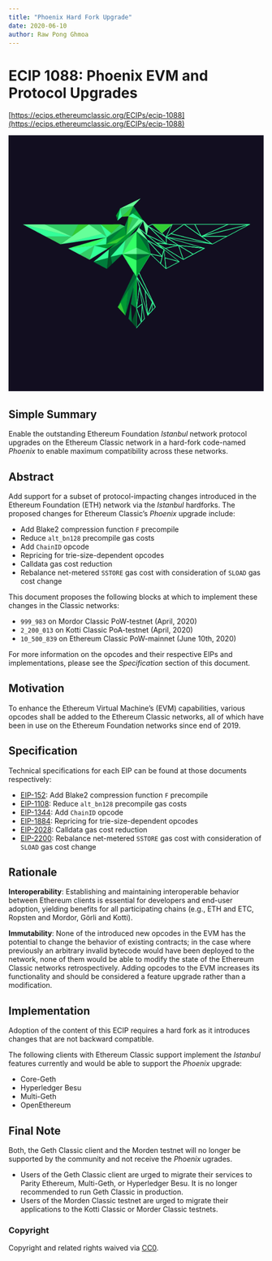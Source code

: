 ```yaml
---
title: "Phoenix Hard Fork Upgrade"
date: 2020-06-10
author: Raw Pong Ghmoa
---
```


# ECIP 1088: Phoenix EVM and Protocol Upgrades

[https://ecips.ethereumclassic.org/ECIPs/ecip-1088](https://ecips.ethereumclassic.org/ECIPs/ecip-1088)

![Phoenix Hard Fork Upgrade](./BG-Phoenix-Green-Partial.png)

## Simple Summary

Enable the outstanding Ethereum Foundation *Istanbul* network protocol upgrades on the Ethereum Classic network in a hard-fork code-named *Phoenix* to enable maximum compatibility across these networks.

## Abstract

Add support for a subset of protocol-impacting changes introduced in the Ethereum Foundation (ETH) network via the *Istanbul* hardforks. The proposed changes for Ethereum Classic’s *Phoenix* upgrade include:

* Add Blake2 compression function `F` precompile
* Reduce `alt_bn128` precompile gas costs
* Add `ChainID` opcode
* Repricing for trie-size-dependent opcodes
* Calldata gas cost reduction
* Rebalance net-metered `SSTORE` gas cost with consideration of `SLOAD` gas cost change

This document proposes the following blocks at which to implement these changes in the Classic networks:

* `999_983` on Mordor Classic PoW-testnet (April, 2020)
* `2_200_013` on Kotti Classic PoA-testnet (April, 2020)
* `10_500_839` on Ethereum Classic PoW-mainnet (June 10th, 2020)

For more information on the opcodes and their respective EIPs and implementations, please see the *Specification* section of this document.

## Motivation

To enhance the Ethereum Virtual Machine’s (EVM) capabilities, various opcodes shall be added to the Ethereum Classic networks, all of which have been in use on the Ethereum Foundation networks since end of 2019.

## Specification

Technical specifications for each EIP can be found at those documents respectively:

* [EIP-152](https://eips.ethereum.org/EIPS/eip-152): Add Blake2 compression function `F` precompile
* [EIP-1108](https://eips.ethereum.org/EIPS/eip-1108): Reduce `alt_bn128` precompile gas costs
* [EIP-1344](https://eips.ethereum.org/EIPS/eip-1344): Add `ChainID` opcode
* [EIP-1884](https://eips.ethereum.org/EIPS/eip-1884): Repricing for trie-size-dependent opcodes
* [EIP-2028](https://eips.ethereum.org/EIPS/eip-2028): Calldata gas cost reduction
* [EIP-2200](https://eips.ethereum.org/EIPS/eip-2200): Rebalance net-metered `SSTORE` gas cost with consideration of `SLOAD` gas cost change

## Rationale

**Interoperability**: Establishing and maintaining interoperable behavior between Ethereum clients is essential for developers and end-user adoption, yielding benefits for all participating chains (e.g., ETH and ETC, Ropsten and Mordor, Görli and Kotti).

**Immutability**: None of the introduced new opcodes in the EVM has the potential to change the behavior of existing contracts; in the case where previously an arbitrary invalid bytecode would have been deployed to the network, none of them would be able to modify the state of the Ethereum Classic networks retrospectively. Adding opcodes to the EVM increases its functionality and should be considered a feature upgrade rather than a modification.

## Implementation

Adoption of the content of this ECIP requires a hard fork as it introduces changes that are not backward compatible.

The following clients with Ethereum Classic support implement the *Istanbul* features currently and would be able to support the *Phoenix* upgrade:

* Core-Geth
* Hyperledger Besu
* Multi-Geth
* OpenEthereum

## Final Note

Both, the Geth Classic client and the Morden testnet will no longer be supported by the community and not receive the *Phoenix* ugrades.

* Users of the Geth Classic client are urged to migrate their services to Parity Ethereum, Multi-Geth, or Hyperledger Besu. It is no longer recommended to run Geth Classic in production.
* Users of the Morden Classic testnet are urged to migrate their applications to the Kotti Classic or Morder Classic testnets.

### Copyright

Copyright and related rights waived via [CC0](https://creativecommons.org/publicdomain/zero/1.0/).
